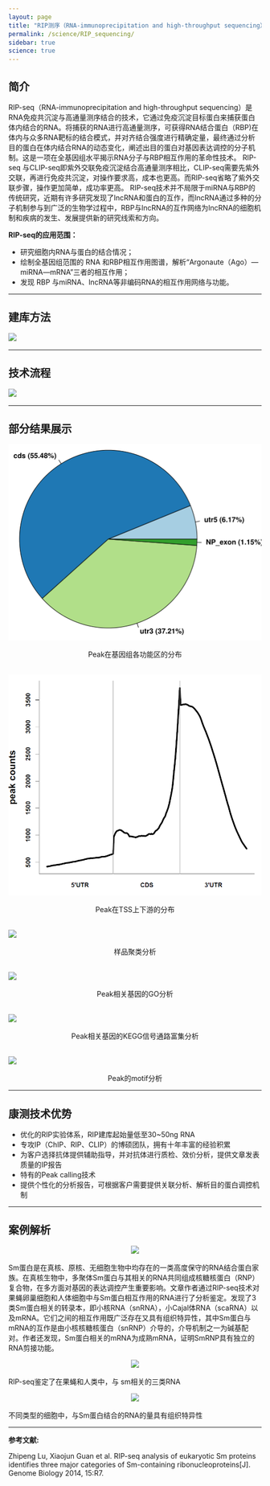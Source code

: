 ```yaml
---
layout: page
title: "RIP测序（RNA-immunoprecipitation and high-throughput sequencing）"
permalink: /science/RIP_sequencing/
sidebar: true
science: true
---
```


## 简介

RIP-seq（RNA-immunoprecipitation and high-throughput sequencing）是RNA免疫共沉淀与高通量测序结合的技术，它通过免疫沉淀目标蛋白来捕获蛋白体内结合的RNA。将捕获的RNA进行高通量测序，可获得RNA结合蛋白（RBP)在体内与众多RNA靶标的结合模式，并对齐结合强度进行精确定量，最终通过分析目的蛋白在体内结合RNA的动态变化，阐述出目的蛋白对基因表达调控的分子机制。这是一项在全基因组水平揭示RNA分子与RBP相互作用的革命性技术。
RIP-seq 与CLIP-seq即紫外交联免疫沉淀结合高通量测序相比，CLIP-seq需要先紫外交联，再进行免疫共沉淀，对操作要求高，成本也更高。而RIP-seq省略了紫外交联步骤，操作更加简单，成功率更高。
RIP-seq技术并不局限于miRNA与RBP的传统研究，近期有许多研究发现了lncRNA和蛋白的互作，而lncRNA通过多种的分子机制参与到广泛的生物学过程中，RBP与lncRNA的互作网络为lncRNA的细胞机制和疾病的发生、发展提供新的研究线索和方向。

<div><strong>RIP-seq的应用范围：</strong></div>

* 研究细胞内RNA与蛋白的结合情况；
* 绘制全基因组范围的 RNA 和RBP相互作用图谱，解析“Argonaute（Ago）—miRNA—mRNA”三者的相互作用；
* 发现 RBP 与miRNA、lncRNA等非编码RNA的相互作用网络与功能。

---

## 建库方法

<img src="/image/RIP_sequencing/new建库原理图-RIP测序.jpg">

---

## 技术流程

<img class="fig70" src="/image/RIP_sequencing/workflow.png">

---

## 部分结果展示

<img class="fig60" src="/image/RIP_sequencing/RIP1Peak.png">
<p style="text-align: center; ">Peak在基因组各功能区的分布</p>                    
<br />

<img class="fig50" src="/image/RIP_sequencing/RIP2Peak.png">
<p style="text-align: center; ">Peak在TSS上下游的分布</p>
<br />

<img class="fig40" src="/image/RIP_sequencing/RIP3.png">
<p style="text-align: center; ">样品聚类分析</p>           
<br />

<img class="fig50" src="/image/RIP_sequencing/RIP-go.png">
<p style="text-align: center; ">Peak相关基因的GO分析</p>
<br />

<img src="/image/RIP_sequencing/RIP5kegg.jpg">
<p style="text-align: center; ">Peak相关基因的KEGG信号通路富集分析</p>
<br />

<img class="fig60" src="/image/RIP_sequencing/RIP7.motif.png">
<p style="text-align: center; ">Peak的motif分析</p>

---

## 康测技术优势

* 优化的RIP实验体系，RIP建库起始量低至30~50ng RNA
* 专攻IP（ChIP、RIP、CLIP）的博硕团队，拥有十年丰富的经验积累
* 为客户选择抗体提供辅助指导，并对抗体进行质检、效价分析，提供文章发表质量的IP报告
* 特有的Peak calling技术
* 提供个性化的分析报告，可根据客户需要提供关联分析、解析目的蛋白调控机制

---

## 案例解析

<p style="text-align: center; "><img src="/image/RIP_sequencing/rip文献.png"></p>

Sm蛋白是在真核、原核、无细胞生物中均存在的一类高度保守的RNA结合蛋白家族。在真核生物中，多聚体Sm蛋白与其相关的RNA共同组成核糖核蛋白（RNP）复合物，在多方面对基因的表达调控产生重要影响。文章作者通过RIP-seq技术对果蝇卵巢细胞和人体细胞中与Sm蛋白相互作用的RNA进行了分析鉴定。发现了3类Sm蛋白相关的转录本，即小核RNA（snRNA），小Cajal体RNA（scaRNA）以及mRNA。它们之间的相互作用既广泛存在又具有组织特异性，其中Sm蛋白与mRNA的互作是由小核核糖核蛋白（snRNP）介导的，介导机制之一为碱基配对。作者还发现，Sm蛋白相关的mRNA为成熟mRNA，证明SmRNP具有独立的RNA剪接功能。

<p style="text-align: center; "><img class="fig60" src="/image/RIP_sequencing/rip-2.png"></p>

RIP-seq鉴定了在果蝇和人类中，与 sm相关的三类RNA

<p style="text-align: center; "><img class="fig50" src="/image/RIP_sequencing/rip-3.png"></p>

不同类型的细胞中，与Sm蛋白结合的RNA的量具有组织特异性

---

<div><strong>参考文献:</strong><div>

Zhipeng Lu, Xiaojun Guan et al. RIP-seq analysis of eukaryotic Sm proteins identifies three major categories of Sm-containing ribonucleoproteins[J]. Genome Biology 2014, 15:R7.
